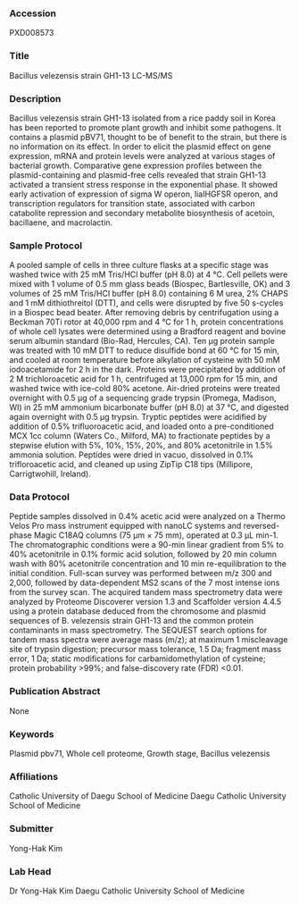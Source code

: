 ### Accession
PXD008573

### Title
Bacillus velezensis strain GH1-13 LC-MS/MS

### Description
Bacillus velezensis strain GH1-13 isolated from a rice paddy soil in Korea has been reported to promote plant growth and inhibit some pathogens. It contains a plasmid pBV71, thought to be of benefit to the strain, but there is no information on its effect. In order to elicit the plasmid effect on gene expression, mRNA and protein levels were analyzed at various stages of bacterial growth. Comparative gene expression profiles between the plasmid-containing and plasmid-free cells revealed that strain GH1-13 activated a transient stress response in the exponential phase. It showed early activation of expression of sigma W operon, liaIHGFSR operon, and transcription regulators for transition state, associated with carbon catabolite repression and secondary metabolite biosynthesis of acetoin, bacillaene, and macrolactin.

### Sample Protocol
A pooled sample of cells in three culture flasks at a specific stage was washed twice with 25 mM Tris/HCl buffer (pH 8.0) at 4 °C. Cell pellets were mixed with 1 volume of 0.5 mm glass beads (Biospec, Bartlesville, OK) and 3 volumes of 25 mM Tris/HCl buffer (pH 8.0) containing 6 M urea, 2% CHAPS and 1 mM dithiothreitol (DTT), and cells were disrupted by five 50 s-cycles in a Biospec bead beater. After removing debris by centrifugation using a Beckman 70Ti rotor at 40,000 rpm and 4 °C for 1 h, protein concentrations of whole cell lysates were determined using a Bradford reagent and bovine serum albumin standard (Bio-Rad, Hercules, CA). Ten μg protein sample was treated with 10 mM DTT to reduce disulfide bond at 60 °C for 15 min, and cooled at room temperature before alkylation of cysteine with 50 mM iodoacetamide for 2 h in the dark. Proteins were precipitated by addition of 2 M trichloroacetic acid for 1 h, centrifuged at 13,000 rpm for 15 min, and washed twice with ice-cold 80% acetone. Air-dried proteins were treated overnight with 0.5 μg of a sequencing grade trypsin (Promega, Madison, WI) in 25 mM ammonium bicarbonate buffer (pH 8.0) at 37 °C, and digested again overnight with 0.5 μg trypsin. Tryptic peptides were acidified by addition of 0.5% trifluoroacetic acid, and loaded onto a pre-conditioned MCX 1cc column (Waters Co., Milford, MA) to fractionate peptides by a stepwise elution with 5%, 10%, 15%, 20%, and 80% acetonitrile in 1.5% ammonia solution. Peptides were dried in vacuo, dissolved in 0.1% trifloroacetic acid, and cleaned up using ZipTip C18 tips (Millipore, Carrigtwohill, Ireland).

### Data Protocol
Peptide samples dissolved in 0.4% acetic acid were analyzed on a Thermo Velos Pro mass instrument equipped with nanoLC systems and reversed-phase Magic C18AQ columns (75 μm × 75 mm), operated at 0.3 μL min-1. The chromatographic conditions were a 90-min linear gradient from 5% to 40% acetonitrile in 0.1% formic acid solution, followed by 20 min column wash with 80% acetonitrile concentration and 10 min re-equilibration to the initial condition. Full-scan survey was performed between m/z 300 and 2,000, followed by data-dependent MS2 scans of the 7 most intense ions from the survey scan. The acquired tandem mass spectrometry data were analyzed by Proteome Discoverer version 1.3 and Scaffolder version 4.4.5 using a protein database deduced from the chromosome and plasmid sequences of B. velezensis strain GH1-13 and the common protein contaminants in mass spectrometry. The SEQUEST search options for tandem mass spectra were average mass (m/z); at maximum 1 miscleavage site of trypsin digestion; precursor mass tolerance, 1.5 Da; fragment mass error, 1 Da; static modifications for carbamidomethylation of cysteine; protein probability >99%; and false-discovery rate (FDR) <0.01.

### Publication Abstract
None

### Keywords
Plasmid pbv71, Whole cell proteome, Growth stage, Bacillus velezensis

### Affiliations
Catholic University of Daegu School of Medicine
Daegu Catholic University School of Medicine

### Submitter
Yong-Hak Kim

### Lab Head
Dr Yong-Hak Kim
Daegu Catholic University School of Medicine


